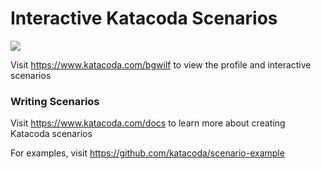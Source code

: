 # Interactive Katacoda Scenarios

[![](http://shields.katacoda.com/katacoda/bgwilf/count.svg)](https://www.katacoda.com/bgwilf "Get your profile on Katacoda.com")

Visit https://www.katacoda.com/bgwilf to view the profile and interactive scenarios

### Writing Scenarios
Visit https://www.katacoda.com/docs to learn more about creating Katacoda scenarios

For examples, visit https://github.com/katacoda/scenario-example
